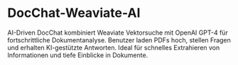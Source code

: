 # DocChat-Weaviate-AI
AI-Driven DocChat kombiniert Weaviate Vektorsuche mit OpenAI GPT-4 für fortschrittliche Dokumentanalyse. Benutzer laden PDFs hoch, stellen Fragen und erhalten KI-gestützte Antworten. Ideal für schnelles Extrahieren von Informationen und tiefe Einblicke in Dokumente.
